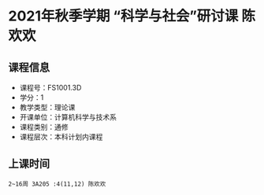 # 2021年秋季学期 “科学与社会”研讨课 陈欢欢






## 课程信息

- 课程号：FS1001.3D
- 学分：1
- 教学类型：理论课
- 开课单位：计算机科学与技术系
- 课程类别：通修
- 课程层次：本科计划内课程

## 上课时间

```
2~16周 3A205 :4(11,12) 陈欢欢
```

